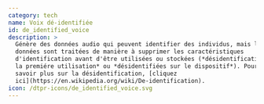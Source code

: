 ```yaml
---
category: tech
name: Voix dé-identifiée
id: de_identified_voice
description: >
  Génère des données audio qui peuvent identifier des individus, mais les
  données sont traitées de manière à supprimer les caractéristiques
  d'identification avant d'être utilisées ou stockées (*désidentification avant
  la premiére utilisation* ou *désidentifiées sur le dispositif*). Pour en
  savoir plus sur la désidentification, [cliquez
  ici](https://en.wikipedia.org/wiki/De-identification).
icon: /dtpr-icons/de_identified_voice.svg
---
```

